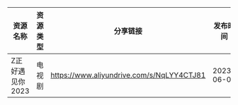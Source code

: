 | 资源名称       | 资源类型 | 分享链接                                      | 发布时间       |
| ---------- | ---- | ----------------------------------------- | ---------- |
| Z正好遇见你2023 | 电视剧  | https://www.aliyundrive.com/s/NqLYY4CTJ81 | 2023-06-04 |
